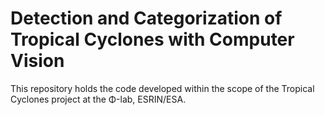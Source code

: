 # Detection and Categorization of Tropical Cyclones with Computer Vision
This repository holds the code developed within the scope of the Tropical Cyclones project at the Φ-lab, ESRIN/ESA.
